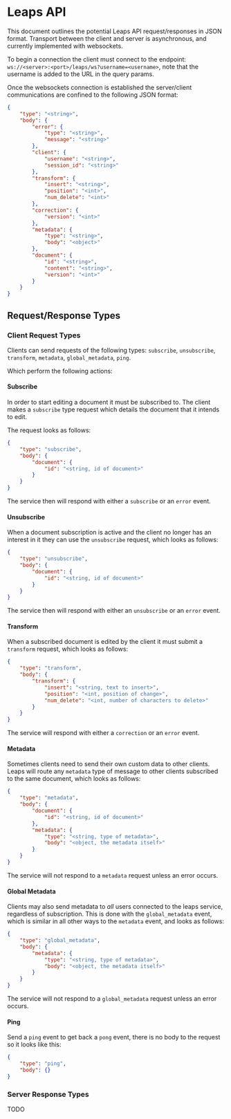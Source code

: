 Leaps API
=========

This document outlines the potential Leaps API request/responses in JSON format.
Transport between the client and server is asynchronous, and currently
implemented with websockets.

To begin a connection the client must connect to the endpoint:
`ws://<server>:<port>/leaps/ws?username=<username>`, note that the username is
added to the URL in the query params.

Once the websockets connection is established the server/client communications
are confined to the following JSON format:

```json
{
	"type": "<string>",
	"body": {
		"error": {
			"type": "<string>",
			"message": "<string>"
		},
		"client": {
			"username": "<string>",
			"session_id": "<string>"
		},
		"transform": {
			"insert": "<string>",
			"position": "<int>",
			"num_delete": "<int>"
		},
		"correction": {
			"version": "<int>"
		},
		"metadata": {
			"type": "<string>",
			"body": "<object>"
		},
		"document": {
			"id": "<string>",
			"content": "<string>",
			"version": "<int>"
		}
	}
}
```

## Request/Response Types

### Client Request Types

Clients can send requests of the following types: `subscribe`, `unsubscribe`,
`transform`, `metadata`, `global_metadata`, `ping`.

Which perform the following actions:

#### Subscribe

In order to start editing a document it must be subscribed to. The client makes
a `subscribe` type request which details the document that it intends to edit.

The request looks as follows:

```json
{
	"type": "subscribe",
	"body": {
		"document": {
			"id": "<string, id of document>"
		}
	}
}
```

The service then will respond with either a `subscribe` or an `error` event.

#### Unsubscribe

When a document subscription is active and the client no longer has an interest
in it they can use the `unsubscribe` request, which looks as follows:

```json
{
	"type": "unsubscribe",
	"body": {
		"document": {
			"id": "<string, id of document>"
		}
	}
}
```

The service then will respond with either an `unsubscribe` or an `error` event.

#### Transform

When a subscribed document is edited by the client it must submit a `transform`
request, which looks as follows:

```json
{
	"type": "transform",
	"body": {
		"transform": {
			"insert": "<string, text to insert>",
			"position": "<int, position of change>",
			"num_delete": "<int, number of characters to delete>"
		}
	}
}
```

The service will respond with either a `correction` or an `error` event.

#### Metadata

Sometimes clients need to send their own custom data to other clients. Leaps
will route any `metadata` type of message to other clients subscribed to the
same document, which looks as follows:

```json
{
	"type": "metadata",
	"body": {
		"document": {
			"id": "<string, id of document>"
		},
		"metadata": {
			"type": "<string, type of metadata>",
			"body": "<object, the metadata itself>"
		}
	}
}
```

The service will not respond to a `metadata` request unless an error occurs.

#### Global Metadata

Clients may also send metadata to _all_ users connected to the leaps service,
regardless of subscription. This is done with the `global_metadata` event,
which is similar in all other ways to the `metadata` event, and looks as
follows:

```json
{
	"type": "global_metadata",
	"body": {
		"metadata": {
			"type": "<string, type of metadata>",
			"body": "<object, the metadata itself>"
		}
	}
}
```

The service will not respond to a `global_metadata` request unless an error
occurs.

#### Ping

Send a `ping` event to get back a `pong` event, there is no body to the request
so it looks like this:

```json
{
	"type": "ping",
	"body": {}
}
```

### Server Response Types

TODO
